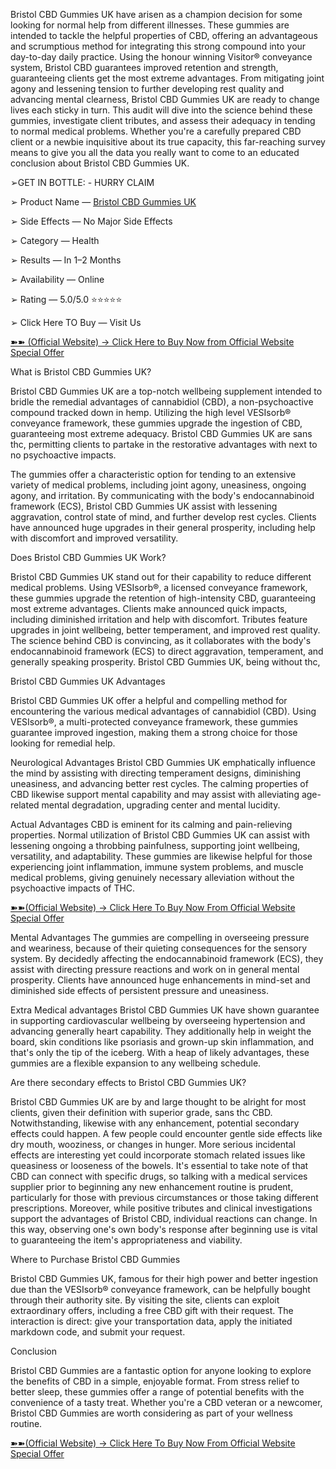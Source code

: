 Bristol CBD Gummies UK have arisen as a champion decision for some looking for normal help from different illnesses. These gummies are intended to tackle the helpful properties of CBD, offering an advantageous and scrumptious method for integrating this strong compound into your day-to-day daily practice. Using the honour winning Visitor® conveyance system, Bristol CBD guarantees improved retention and strength, guaranteeing clients get the most extreme advantages. From mitigating joint agony and lessening tension to further developing rest quality and advancing mental clearness, Bristol CBD Gummies UK are ready to change lives each sticky in turn. This audit will dive into the science behind these gummies, investigate client tributes, and assess their adequacy in tending to normal medical problems. Whether you're a carefully prepared CBD client or a newbie inquisitive about its true capacity, this far-reaching survey means to give you all the data you really want to come to an educated conclusion about Bristol CBD Gummies UK.

➢GET IN BOTTLE: - HURRY CLAIM

➢ Product Name — [Bristol CBD Gummies UK](https://www.facebook.com/Bristol.CBD.Gummies.UK.Official/
)

➢ Side Effects — No Major Side Effects

➢ Category — Health

➢ Results — In 1–2 Months

➢ Availability — Online

➢ Rating — 5.0/5.0 ⭐⭐⭐⭐⭐

➢ Click Here TO Buy — Visit Us


[➽➽ (Official Website) → Click Here to Buy Now from Official Website Special Offer
](https://supplementcarts.com/bristol-cbd-gummies-official)

What is Bristol CBD Gummies UK?

Bristol CBD Gummies UK are a top-notch wellbeing supplement intended to bridle the remedial advantages of cannabidiol (CBD), a non-psychoactive compound tracked down in hemp. Utilizing the high level VESIsorb® conveyance framework, these gummies upgrade the ingestion of CBD, guaranteeing most extreme adequacy. Bristol CBD Gummies UK are sans thc, permitting clients to partake in the restorative advantages with next to no psychoactive impacts.

The gummies offer a characteristic option for tending to an extensive variety of medical problems, including joint agony, uneasiness, ongoing agony, and irritation. By communicating with the body's endocannabinoid framework (ECS), Bristol CBD Gummies UK assist with lessening aggravation, control state of mind, and further develop rest cycles. Clients have announced huge upgrades in their general prosperity, including help with discomfort and improved versatility.

Does Bristol CBD Gummies UK Work?

Bristol CBD Gummies UK stand out for their capability to reduce different medical problems. Using VESIsorb®, a licensed conveyance framework, these gummies upgrade the retention of high-intensity CBD, guaranteeing most extreme advantages. Clients make announced quick impacts, including diminished irritation and help with discomfort. Tributes feature upgrades in joint wellbeing, better temperament, and improved rest quality. The science behind CBD is convincing, as it collaborates with the body's endocannabinoid framework (ECS) to direct aggravation, temperament, and generally speaking prosperity. Bristol CBD Gummies UK, being without thc,

Bristol CBD Gummies UK Advantages

Bristol CBD Gummies UK offer a helpful and compelling method for encountering the various medical advantages of cannabidiol (CBD). Using VESIsorb®, a multi-protected conveyance framework, these gummies guarantee improved ingestion, making them a strong choice for those looking for remedial help.

Neurological Advantages
Bristol CBD Gummies UK emphatically influence the mind by assisting with directing temperament designs, diminishing uneasiness, and advancing better rest cycles. The calming properties of CBD likewise support mental capability and may assist with alleviating age-related mental degradation, upgrading center and mental lucidity.

Actual Advantages
CBD is eminent for its calming and pain-relieving properties. Normal utilization of Bristol CBD Gummies UK can assist with lessening ongoing a throbbing painfulness, supporting joint wellbeing, versatility, and adaptability. These gummies are likewise helpful for those experiencing joint inflammation, immune system problems, and muscle medical problems, giving genuinely necessary alleviation without the psychoactive impacts of THC.


[➽➽(Official Website) → Click Here To Buy Now From Official Website Special Offer](https://supplementcarts.com/bristol-cbd-gummies-official)


Mental Advantages
The gummies are compelling in overseeing pressure and weariness, because of their quieting consequences for the sensory system. By decidedly affecting the endocannabinoid framework (ECS), they assist with directing pressure reactions and work on in general mental prosperity. Clients have announced huge enhancements in mind-set and diminished side effects of persistent pressure and uneasiness.

Extra Medical advantages
Bristol CBD Gummies UK have shown guarantee in supporting cardiovascular wellbeing by overseeing hypertension and advancing generally heart capability. They additionally help in weight the board, skin conditions like psoriasis and grown-up skin inflammation, and that's only the tip of the iceberg. With a heap of likely advantages, these gummies are a flexible expansion to any wellbeing schedule.

Are there secondary effects to Bristol CBD Gummies UK?

Bristol CBD Gummies UK are by and large thought to be alright for most clients, given their definition with superior grade, sans thc CBD. Notwithstanding, likewise with any enhancement, potential secondary effects could happen. A few people could encounter gentle side effects like dry mouth, wooziness, or changes in hunger. More serious incidental effects are interesting yet could incorporate stomach related issues like queasiness or looseness of the bowels. It's essential to take note of that CBD can connect with specific drugs, so talking with a medical services supplier prior to beginning any new enhancement routine is prudent, particularly for those with previous circumstances or those taking different prescriptions. Moreover, while positive tributes and clinical investigations support the advantages of Bristol CBD, individual reactions can change. In this way, observing one's own body's response after beginning use is vital to guaranteeing the item's appropriateness and viability.

Where to Purchase Bristol CBD Gummies

Bristol CBD Gummies UK, famous for their high power and better ingestion due than the VESIsorb® conveyance framework, can be helpfully bought through their authority site. By visiting the site, clients can exploit extraordinary offers, including a free CBD gift with their request. The interaction is direct: give your transportation data, apply the initiated markdown code, and submit your request.

Conclusion

Bristol CBD Gummies are a fantastic option for anyone looking to explore the benefits of CBD in a simple, enjoyable format. From stress relief to better sleep, these gummies offer a range of potential benefits with the convenience of a tasty treat. Whether you're a CBD veteran or a newcomer, Bristol CBD Gummies are worth considering as part of your wellness routine.


[➽➽(Official Website) → Click Here To Buy Now From Official Website Special Offer
](https://supplementcarts.com/bristol-cbd-gummies-official)
